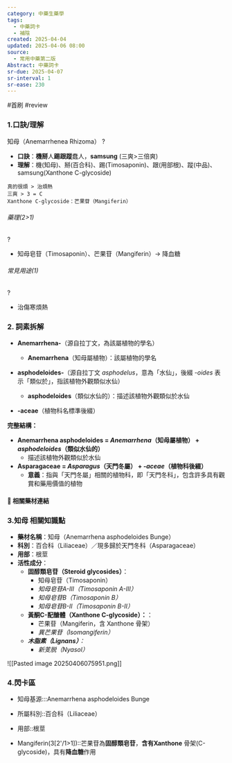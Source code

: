 ```yaml
---
category: 中藥生藥學
tags:
  - 中藥詞卡
  - 補陰
created: 2025-04-04
updated: 2025-04-06 08:00
source:
  - 常用中藥第二版
Abstract: 中藥詞卡
sr-due: 2025-04-07
sr-interval: 1
sr-ease: 230
---
```


#首刷 #review

### 1.口訣/理解
知母（Anemarrhenea Rhizoma）
?
- **口訣**：**機掰**人**踢跟蹤**蠢人，**samsung** (三爽>三倍爽)
- **理解**：機(知母)、掰(百合科)、踢(Timosaponin)、跟(用部根)、蹤(中品)、samsung(Xanthone C-glycoside)
> 
	真的很煩 > 治煩熱
	三爽 > 3 = C
	Xanthone C-glycoside：芒果苷（Mangiferin）

###### 藥理(2>1)
?
- 知母皂苷（Timosaponin）、芒果苷（Mangiferin）→ 降血糖

###### 常見用途(1)
?
- 治傷寒煩熱







### 2. 詞素拆解

- **Anemarrhena-**（源自拉丁文，為該屬植物的學名）
  - **Anemarrhena**（知母屬植物）：該屬植物的學名

- **asphodeloides-**（源自拉丁文 *asphodelus*，意為「水仙」，後綴 *-oides* 表示「類似於」，指該植物外觀類似水仙）
  - **asphodeloides**（類似水仙的）：描述該植物外觀類似於水仙

- **-aceae**（植物科名標準後綴）

**完整結構：**

- **Anemarrhena asphodeloides = *Anemarrhena*（知母屬植物） + *asphodeloides*（類似水仙的）**
  - 描述該植物外觀類似於水仙
- **Asparagaceae = *Asparagus*（天門冬屬） + *-aceae*（植物科後綴）**
  - **意義**：指與「天門冬屬」相關的植物科，即「天門冬科」，包含許多具有觀賞和藥用價值的植物 



#### 📌 相關藥材連結






### 3.知母 相關知識點
- **藥材名稱**：知母（Anemarrhena asphodeloides Bunge）
- **科別**：百合科（Liliaceae）／現多歸於天門冬科（Asparagaceae） 
- **用部**：根莖
- **活性成分**：
  - **固醇類皂苷（Steroid glycosides）**：
    - 知母皂苷（Timosaponin）  
    - *知母皂苷A-III（Timosaponin A-III）*
    - *知母皂苷B（Timosaponin B）*
    - *知母皂苷B-II（Timosaponin B-II）*
  - **黃酮C-配醣體（Xanthone C-glycoside）：**：
    - 芒果苷（Mangiferin，含 Xanthone 骨架）
    - *異芒果苷（Isomangiferin）*
  - ***木脂素（Lignans）**：*
    - *新芰脱（Nyasol）* 

![[Pasted image 20250406075951.png]]



### 4.閃卡區

- 知母基源:::Anemarrhena asphodeloides Bunge
- 所屬科別::百合科（Liliaceae）
- 用部::根莖

- Mangiferin(3[2'/1>1])::芒果苷為**固醇類皂苷**，**含有Xanthone** 骨架(C-glycoside)，具有**降血糖**作用
